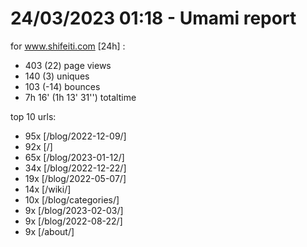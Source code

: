 # 24/03/2023 01:18 - Umami report
for www.shifeiti.com [24h] :

 - 403 (22) page views
 - 140 (3) uniques
 - 103 (-14) bounces
 - 7h 16'  (1h 13' 31'') totaltime


top 10 urls:
 - 95x [/blog/2022-12-09/]
 - 92x [/]
 - 65x [/blog/2023-01-12/]
 - 34x [/blog/2022-12-22/]
 - 19x [/blog/2022-05-07/]
 - 14x [/wiki/]
 - 10x [/blog/categories/]
 - 9x [/blog/2023-02-03/]
 - 9x [/blog/2022-08-22/]
 - 9x [/about/]


